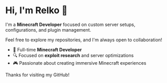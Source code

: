 # Hi, I'm Relko 👋

I'm a **Minecraft Developer** focused on custom server setups, configurations, and plugin management.

Feel free to explore my repositories, and I'm always open to collaboration!

- 🔧 Full-time **Minecraft Developer**
- 🔍 Focused on **exploit research** and server optimizations
- 🎮 Passionate about creating immersive Minecraft experiences

Thanks for visiting my GitHub!
